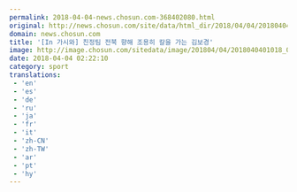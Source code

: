 ```yaml
---
permalink: 2018-04-04-news.chosun.com-368402080.html
original: http://news.chosun.com/site/data/html_dir/2018/04/04/2018040401070.html
domain: news.chosun.com
title: '[In 가시와] 친정팀 전북 향해 조용히 칼을 가는 김보경'
image: http://image.chosun.com/sitedata/image/201804/04/2018040401018_0.jpg
date: 2018-04-04 02:22:10
category: sport
translations: 
 - 'en'
 - 'es'
 - 'de'
 - 'ru'
 - 'ja'
 - 'fr'
 - 'it'
 - 'zh-CN'
 - 'zh-TW'
 - 'ar'
 - 'pt'
 - 'hy'
---
```


